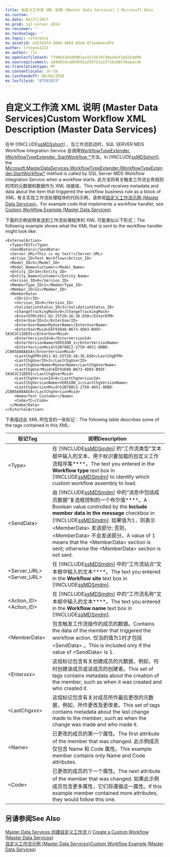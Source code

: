 ```yaml
---
title: 自定义工作流 XML 说明 (Master Data Services) | Microsoft Docs
ms.custom: ''
ms.date: 04/27/2017
ms.prod: sql-server-2014
ms.reviewer: ''
ms.technology: ''
ms.topic: reference
ms.assetid: e267e5f4-38bb-466d-82e8-871eabeec07e
author: lrtoyou1223
ms.author: lle
ms.openlocfilehash: 77906426ddb901ec422367bf30aabef2e532ad06
ms.sourcegitcommit: ad4d92dce894592a259721a1571b1d8736abacdb
ms.translationtype: MT
ms.contentlocale: zh-CN
ms.lasthandoff: 08/04/2020
ms.locfileid: "87591923"
---
```

# <a name="custom-workflow-xml-description-master-data-services"></a><span data-ttu-id="ac120-102">自定义工作流 XML 说明 (Master Data Services)</span><span class="sxs-lookup"><span data-stu-id="ac120-102">Custom Workflow XML Description (Master Data Services)</span></span>
  <span data-ttu-id="ac120-103">在中 [!INCLUDE[ssMDSshort](../../includes/ssmdsshort-md.md)] ，当工作流启动时，SQL SERVER MDS Workflow Integration Service 会调用[WorkflowTypeExtender. IWorkflowTypeExtender. StartWorkflow \*](/previous-versions/sql/sql-server-2016/hh759009(v=sql.130))方法。</span><span class="sxs-lookup"><span data-stu-id="ac120-103">In [!INCLUDE[ssMDSshort](../../includes/ssmdsshort-md.md)], the [Microsoft.MasterDataServices.WorkflowTypeExtender.IWorkflowTypeExtender.StartWorkflow\*](/previous-versions/sql/sql-server-2016/hh759009(v=sql.130)) method is called by SQL Server MDS Workflow Integration Service when a workflow starts.</span></span> <span data-ttu-id="ac120-104">此方法将有关触发工作流业务规则的项的元数据和数据作为 XML 块接收。</span><span class="sxs-lookup"><span data-stu-id="ac120-104">This method receives metadata and data about the item that triggered the workflow business rule as a block of XML.</span></span> <span data-ttu-id="ac120-105">有关实现工作流处理程序的代码示例，请参阅[自定义工作流示例 &#40;Master Data Services&#41;](create-a-custom-workflow-example.md)。</span><span class="sxs-lookup"><span data-stu-id="ac120-105">For example code that implements a workflow handler, see [Custom Workflow Example &#40;Master Data Services&#41;](create-a-custom-workflow-example.md).</span></span>  
  
 <span data-ttu-id="ac120-106">下面的示例说明发送到工作流处理程序的 XML 可能类似以下形式：</span><span class="sxs-lookup"><span data-stu-id="ac120-106">The following example shows what the XML that is sent to the workflow handler might look like:</span></span>  
  
```scr  
<ExternalAction>  
  <Type>TEST</Type>  
  <SendData>1</SendData>  
  <Server_URL>This is my test!</Server_URL>  
  <Action_ID>Test Workflow</Action_ID>  
  <Model_ID>5</Model_ID>  
  <Model_Name>Customer</Model_Name>  
  <Entity_ID>34</Entity_ID>  
  <Entity_Name>Customer</Entity_Name>  
  <Version_ID>8</Version_ID>  
  <MemberType_ID>1</MemberType_ID>  
  <Member_ID>12</Member_ID>  
  <MemberData>  
    <ID>12</ID>  
    <Version_ID>8</Version_ID>  
    <ValidationStatus_ID>3</ValidationStatus_ID>  
    <ChangeTrackingMask>0</ChangeTrackingMask>  
    <EnterDTM>2011-02-25T20:16:36.650</EnterDTM>  
    <EnterUserID>2</EnterUserID>  
    <EnterUserName>MyUserName</EnterUserName>  
    <EnterUserMuid>EEF91D48-B673-4D83-B95F-5A363C11DE91</EnterUserMuid>  
    <EnterVersionId>8</EnterVersionId>  
    <EnterVersionName>VERSION_1</EnterVersionName>  
    <EnterVersionMuid>52B788C2-2750-4651-9DB0-2CB05A88AA5A</EnterVersionMuid>  
    <LastChgDTM>2011-02-25T20:16:36.650</LastChgDTM>  
    <LastChgUserID>2</LastChgUserID>  
    <LastChgUserName>MyUserName</LastChgUserName>  
    <LastChgUserMuid>EEF91D48-B673-4D83-B95F-5A363C11DE91</LastChgUserMuid>  
    <LastChgVersionId>8</LastChgVersionId>  
    <LastChgVersionName>VERSION_1</LastChgVersionName>  
    <LastChgVersionMuid>52B788C2-2750-4651-9DB0-2CB05A88AA5A</LastChgVersionMuid>  
    <Name>Test Customer</Name>  
    <Code>TC</Code>  
  </MemberData>  
</ExternalAction>  
```  
  
 <span data-ttu-id="ac120-107">下表描述此 XML 所包含的一些标记：</span><span class="sxs-lookup"><span data-stu-id="ac120-107">The following table describes some of the tags contained in this XML:</span></span>  
  
|<span data-ttu-id="ac120-108">标记</span><span class="sxs-lookup"><span data-stu-id="ac120-108">Tag</span></span>|<span data-ttu-id="ac120-109">说明</span><span class="sxs-lookup"><span data-stu-id="ac120-109">Description</span></span>|  
|---------|-----------------|  
|\<Type>|<span data-ttu-id="ac120-110">在 [!INCLUDE[ssMDSmdm](../../includes/ssmdsmdm-md.md)] 的“工作流类型”文本框中输入的文本，用于标识要加载的自定义工作流程序集\*\*\*\*。</span><span class="sxs-lookup"><span data-stu-id="ac120-110">The text you entered in the **Workflow type** text box in [!INCLUDE[ssMDSmdm](../../includes/ssmdsmdm-md.md)] to identify which custom workflow assembly to load.</span></span>|  
|\<SendData>|<span data-ttu-id="ac120-111">由 [!INCLUDE[ssMDSmdm](../../includes/ssmdsmdm-md.md)] 中的“消息中包括成员数据”复选框控制的一个布尔值\*\*\*\*。</span><span class="sxs-lookup"><span data-stu-id="ac120-111">A Boolean value controlled by the **Include member data in the message** checkbox in [!INCLUDE[ssMDSmdm](../../includes/ssmdsmdm-md.md)].</span></span> <span data-ttu-id="ac120-112">如果值为1，则表示 \<MemberData> 发送部分; 否则， \<MemberData> 不会发送部分。</span><span class="sxs-lookup"><span data-stu-id="ac120-112">A value of 1 means that the \<MemberData> section is sent; otherwise the \<MemberData> section is not sent.</span></span>|  
|<span data-ttu-id="ac120-113"><Server_URL></span><span class="sxs-lookup"><span data-stu-id="ac120-113"><Server_URL></span></span>|<span data-ttu-id="ac120-114">在 [!INCLUDE[ssMDSmdm](../../includes/ssmdsmdm-md.md)] 中的“工作流站点”文本框中输入的文本\*\*\*\*。</span><span class="sxs-lookup"><span data-stu-id="ac120-114">The text you entered in the **Workflow site** text box in [!INCLUDE[ssMDSmdm](../../includes/ssmdsmdm-md.md)].</span></span>|  
|<span data-ttu-id="ac120-115"><Action_ID></span><span class="sxs-lookup"><span data-stu-id="ac120-115"><Action_ID></span></span>|<span data-ttu-id="ac120-116">在 [!INCLUDE[ssMDSmdm](../../includes/ssmdsmdm-md.md)] 中的“工作流名称”文本框中输入的文本\*\*\*\*。</span><span class="sxs-lookup"><span data-stu-id="ac120-116">The text you entered in the **Workflow name** text box in [!INCLUDE[ssMDSmdm](../../includes/ssmdsmdm-md.md)].</span></span>|  
|\<MemberData>|<span data-ttu-id="ac120-117">包含触发工作流操作的成员的数据。</span><span class="sxs-lookup"><span data-stu-id="ac120-117">Contains the data of the member that triggered the workflow action.</span></span> <span data-ttu-id="ac120-118">仅当的值为1时才包括 \<SendData> 。</span><span class="sxs-lookup"><span data-stu-id="ac120-118">This is included only if the value of \<SendData> is 1.</span></span>|  
|\<Enter*xxx*>|<span data-ttu-id="ac120-119">这组标记包含有关创建成员的元数据，例如，何时创建该成员或该成员的创建者。</span><span class="sxs-lookup"><span data-stu-id="ac120-119">This set of tags contains metadata about the creation of the member, such as when it was created and who created it.</span></span>|  
|\<LastChg*xxx*>|<span data-ttu-id="ac120-120">这组标记包含有关对成员所作最后更改的元数据，例如，所作更改及更改者。</span><span class="sxs-lookup"><span data-stu-id="ac120-120">This set of tags contains metadata about the last change made to the member, such as when the change was made and who made it.</span></span>|  
|\<Name>|<span data-ttu-id="ac120-121">已更改的成员的第一个属性。</span><span class="sxs-lookup"><span data-stu-id="ac120-121">The first attribute of the member that was changed.</span></span> <span data-ttu-id="ac120-122">此示例成员仅包含 Name 和 Code 属性。</span><span class="sxs-lookup"><span data-stu-id="ac120-122">This example member contains only Name and Code attributes.</span></span>|  
|\<Code>|<span data-ttu-id="ac120-123">已更改的成员的下一个属性。</span><span class="sxs-lookup"><span data-stu-id="ac120-123">The next attribute of the member that was changed.</span></span> <span data-ttu-id="ac120-124">如果此示例成员包含更多属性，它们将遵循这一属性。</span><span class="sxs-lookup"><span data-stu-id="ac120-124">If this example member contained more attributes, they would follow this one.</span></span>|  
  
## <a name="see-also"></a><span data-ttu-id="ac120-125">另请参阅</span><span class="sxs-lookup"><span data-stu-id="ac120-125">See Also</span></span>  
 <span data-ttu-id="ac120-126">[Master Data Services 创建自定义工作流 &#40;&#41;](create-a-custom-workflow-master-data-services.md) </span><span class="sxs-lookup"><span data-stu-id="ac120-126">[Create a Custom Workflow &#40;Master Data Services&#41;](create-a-custom-workflow-master-data-services.md) </span></span>  
 [<span data-ttu-id="ac120-127">自定义工作流示例 &#40;Master Data Services&#41;</span><span class="sxs-lookup"><span data-stu-id="ac120-127">Custom Workflow Example &#40;Master Data Services&#41;</span></span>](create-a-custom-workflow-example.md)  
  
  
